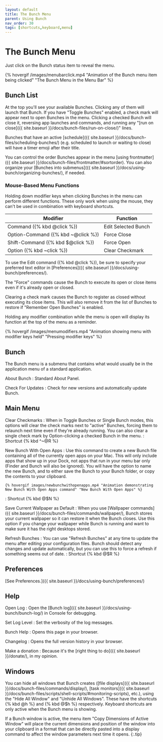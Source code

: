 ```yaml
---
layout: default
title: The Bunch Menu
parent: Using Bunch
nav_order: 30
tags: [shortcuts,keyboard,menu]
---
```

# The Bunch Menu

Just click on the Bunch status item to reveal the menu. 

{% hovergif /images/menubarclick.mp4 "Animation of the Bunch menu item being clicked" "The Bunch Menu in the Menu Bar" %}

## Bunch List

At the top you'll see your available Bunches. Clicking any of them will launch that Bunch. If you have "Toggle Bunches" enabled, a check mark will appear next to open Bunches in the menu. Clicking a checked Bunch will close it, reversing app launches and commands, and running any "[run on close]({{ site.baseurl }}/docs/bunch-files/run-on-close/)" lines.

Bunches that have an active [schedule]({{ site.baseurl }}/docs/bunch-files/scheduling-bunches/) (e.g. scheduled to launch or waiting to close) will have a timer emoji after their title.

You can control the order Bunches appear in the menu [using frontmatter]({{ site.baseurl }}/docs/bunch-files/frontmatter/#sortorder). You can also organize your [Bunches into submenus]({{ site.baseurl }}/docs/using-bunch/organizing-bunches/), if needed.

### Mouse-Based Menu Functions

Holding down modifier keys when clicking Bunches in the menu can perform different functions. These only work when using the mouse, they can't be used in combination with keyboard shortcuts.

|          Modifier         |       Function      |
|---------------------------|---------------------|
| Command ({% kbd @click %})         | Edit Selected Bunch |
| Option-Command ({% kbd ~@click %}) | Force Close         |
| Shift-Command  ({% kbd $@click %}) | Force Open          |
| Option ({% kbd ~click %})          | Clear Checkmark     |

To use the Edit command ({% kbd @click %}), be sure to specify your preferred text editor in [Preferences]({{ site.baseurl }}/docs/using-bunch/preferences/).

The "Force" commands cause the Bunch to execute its open or close items even if it's already open or closed.

Clearing a check mark causes the Bunch to register as closed without executing its close items. This will also remove it from the list of Bunches to restore if "Remember Open Bunches" is enabled.

Holding any modifier combination while the menu is open will display its function at the top of the menu as a reminder.

{% hovergif /images/menumodifiers.mp4 "Animation showing menu with modifier keys held" "Pressing modifier keys" %}

## Bunch

The Bunch menu is a submenu that contains what would usually be in the application menu of a standard application.

<section class="term-section-green" markdown="1">

About Bunch
: Standard About Panel.

Check For Updates
: Check for new versions and automatically update Bunch.

</section>

## Main Menu

<section class="term-section-red" markdown="1">

Clear Checkmarks
: When in Toggle Bunches or Single Bunch modes, this options will clear the check marks next to "active" Bunches, forcing them to relaunch next time even if they're already running. You can also clear a single check mark by Option-clicking a checked Bunch in the menu.
: Shortcut {% kbd ^~@R %}

New Bunch With Open Apps 
: Use this command to create a new Bunch file containing all of the currently open apps on your Mac. This will only include apps that show up in your Dock, not apps that run in your menu bar only (Finder and Bunch will also be ignored). You will have the option to name the new Bunch, and to either save the Bunch to your Bunch folder, or copy the contents to your clipboard.

    {% hovergif images/newbunchwithopenapps.mp4 "Animation demonstrating New Bunch With Open Apps command" "New Bunch With Open Apps" %}
: Shortcut {% kbd @$N %}

Save Current Wallpaper as Default
: When you use [Wallpaper commands]({{ site.baseurl }}/docs/bunch-files/commands/wallpaper/), Bunch stores your current wallpaper so it can restore it when the Bunch closes. Use this option if you change your wallpaper while Bunch is running and want to make sure it has the right desktops stored.

Refresh Bunches 
: You can use "Refresh Bunches" at any time to update the menu after editing your configuration files. Bunch should detect any changes and update automatically, but you can use this to force a refresh if something seems out of date.
: Shortcut {% kbd @$R %}

</section>

## Preferences

[See Preferences.]({{ site.baseurl }}/docs/using-bunch/preferences/)

## Help

<section class="term-section-bright-blue" markdown="1">

Open Log
: Open the [Bunch log]({{ site.baseurl }}/docs/using-bunch/bunch-log/) in Console for debugging.

Set Log Level
: Set the verbosity of the log messages.

Bunch Help
: Opens this page in your browser.

Changelog
: Opens the full version history in your browser.

Make a donation
: Because it's the [right thing to do]({{ site.baseurl }}/donate/), in my opinion.

</section>

## Windows

You can hide all windows that Bunch creates ([file displays]({{ site.baseurl }}/docs/bunch-files/commands/display/), [task monitors]({{ site.baseurl }}/docs/bunch-files/scripts/shell-scripts/#monitoring-scripts), etc.), using the "Hide All Window" and "Unhide All Windows". These have the shortcuts {% kbd @h %} and {% kbd @$h %} respectively. Keyboard shortcuts are only active when the Bunch menu is showing.

If a Bunch window is active, the menu item "Copy Dimensions of Active Window" will place the current dimensions and position of the window into your clipboard in a format that can be directly pasted into a display command to affect the window parameters next time it opens.
{:.tip}

